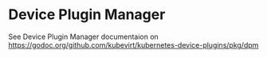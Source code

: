 # Device Plugin Manager

See Device Plugin Manager documentaion on
https://godoc.org/github.com/kubevirt/kubernetes-device-plugins/pkg/dpm
